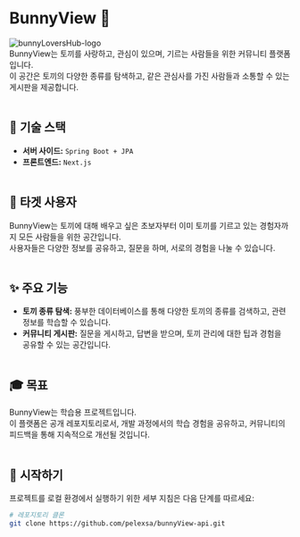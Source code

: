# BunnyView 🐰
![bunnyLoversHub-logo](https://github.com/pelexsa/bunnyLoversHub-api/assets/62424600/83a8b172-c63f-4eb2-a29a-3faef0afe7be)<br>
BunnyView는 토끼를 사랑하고, 관심이 있으며, 기르는 사람들을 위한 커뮤니티 플랫폼입니다.<br>
이 공간은 토끼의 다양한 종류를 탐색하고, 같은 관심사를 가진 사람들과 소통할 수 있는 게시판을 제공합니다.
<br><br>

## 🚀 기술 스택
- **서버 사이드:** `Spring Boot + JPA`
- **프론트엔드:** `Next.js`
<br><br>

## 🎯 타겟 사용자
BunnyView는 토끼에 대해 배우고 싶은 초보자부터 이미 토끼를 기르고 있는 경험자까지 모든 사람들을 위한 공간입니다.<br>
사용자들은 다양한 정보를 공유하고, 질문을 하며, 서로의 경험을 나눌 수 있습니다.
<br><br>

## ✨ 주요 기능
- **토끼 종류 탐색:** 풍부한 데이터베이스를 통해 다양한 토끼의 종류를 검색하고, 관련 정보를 학습할 수 있습니다.
- **커뮤니티 게시판:** 질문을 게시하고, 답변을 받으며, 토끼 관리에 대한 팁과 경험을 공유할 수 있는 공간입니다.
<br><br>

## 🎓 목표
BunnyView는 학습용 프로젝트입니다.<br>
이 플랫폼은 공개 레포지토리로서, 개발 과정에서의 학습 경험을 공유하고, 커뮤니티의 피드백을 통해 지속적으로 개선될 것입니다.
<br><br>

## 🏁 시작하기
프로젝트를 로컬 환경에서 실행하기 위한 세부 지침은 다음 단계를 따르세요:

```bash
# 레포지토리 클론
git clone https://github.com/pelexsa/bunnyView-api.git
